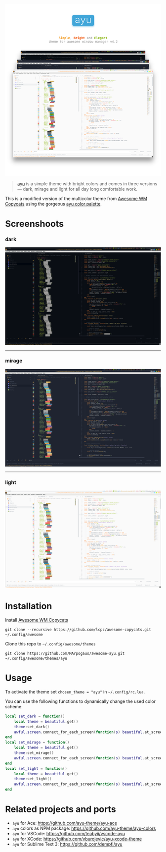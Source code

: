 ![](img/ayu.png)

> [ayu](https://github.com/dempfi/ayu/blob/master/README.md) is a simple theme with bright colors and comes in three versions — dark, mirage and light for all day long comfortable work.

This is a modified version of the multicolor theme from [Awesome WM Copycats][awesome-copycats] using the gorgeous [ayu color palette][ayu-colors].

# Screenshoots

### dark

![dark colors scheme](img/dark.png)

---

### mirage

![mirage colors scheme](img/mirage.png)

---

### light

![light colors scheme](img/light.png)


# Installation

Install [Awesome WM Copycats][awesome-copycats]
```shell
git clone --recursive https://github.com/lcpz/awesome-copycats.git ~/.config/awesome
```

Clone this repo to `~/.config/awesome/themes`
```shell
git clone https://github.com/MArpogaus/awesome-ayu.git ~/.config/awesome/themes/ayu
```

# Usage

To activate the theme set `chosen_theme = "ayu"` in `~/.config/rc.lua`.

You can use the following functions to dynamically change the used color scheme:

```lua
local set_dark = function() 
    local theme = beautiful.get()
    theme:set_dark()
    awful.screen.connect_for_each_screen(function(s) beautiful.at_screen_connect(s) end)
end
local set_mirage = function() 
    local theme = beautiful.get()
    theme:set_mirage()
    awful.screen.connect_for_each_screen(function(s) beautiful.at_screen_connect(s) end)
end
local set_light = function() 
    local theme = beautiful.get()
    theme:set_light()
    awful.screen.connect_for_each_screen(function(s) beautiful.at_screen_connect(s) end)
end
```
# Related projects and ports

- `ayu` for Ace: https://github.com/ayu-theme/ayu-ace
- `ayu` colors as NPM package: https://github.com/ayu-theme/ayu-colors
- `ayu` for VSCode: https://github.com/teabyii/vscode-ayu
- `ayu` for XCode: https://github.com/vburojevic/ayu-xcode-theme
- `ayu` for Sublime Text 3: https://github.com/dempfi/ayu

[awesome-copycats]: https://github.com/lcpz/awesome-copycats
[ayu-colors]: https://github.com/ayu-theme/ayu-colors
